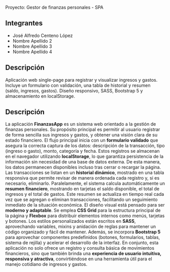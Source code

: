 Proyecto: Gestor de finanzas personales - SPA

## Integrantes
- José Alfredo Centeno López
- Nombre Apellido 2
- Nombre Apellido 3
- Nombre Apellido 4

## Descripción
Aplicación web single-page para registrar y visualizar ingresos y gastos. 
Incluye un formulario con validación, una tabla de historial y resumen (saldo, ingresos, gastos). 
Diseño responsivo, SASS, Bootstrap 5 y almacenamiento en localStorage.
## Descripción
La aplicación **FinanzasApp** es un sistema web orientado a la gestión de finanzas personales. Su propósito principal es permitir al usuario registrar de forma sencilla sus ingresos y gastos, y obtener una visión clara de su estado financiero.
El flujo principal inicia con un **formulario validado** que asegura la correcta captura de los datos: descripción de la transacción, tipo (ingreso o gasto), monto, categoría y fecha. Estos registros se almacenan en el navegador utilizando **localStorage**, lo que garantiza persistencia de la información sin necesidad de una base de datos externa. De esta manera, los datos permanecen disponibles incluso tras cerrar o recargar la página.
Las transacciones se listan en un **historial dinámico**, mostrado en una tabla responsiva que permite revisar de manera ordenada cada registro y, si es necesario, eliminarlo. Paralelamente, el sistema calcula automáticamente un **resumen financiero**, mostrando en tarjetas el saldo disponible, el total de ingresos y el total de gastos. Este resumen se actualiza en tiempo real cada vez que se agregan o eliminan transacciones, facilitando un seguimiento inmediato de la situación económica.
El diseño visual está pensado para ser **moderno y adaptable**. Se emplea **CSS Grid** para la estructura principal de la página y **Flexbox** para distribuir elementos internos como menús, tarjetas y botones. Los estilos personalizados están escritos en **SASS**, aprovechando variables, mixins y anidación de reglas para mantener un código organizado y fácil de mantener. Además, se incorpora **Bootstrap 5** para aprovechar componentes predefinidos (botones, formularios, tablas, sistema de rejilla) y acelerar el desarrollo de la interfaz.
En conjunto, esta aplicación no solo ofrece un registro y consulta básica de movimientos financieros, sino que también brinda una **experiencia de usuario intuitiva, responsiva y atractiva**, convirtiéndose en una herramienta útil para el manejo cotidiano de ingresos y gastos.
